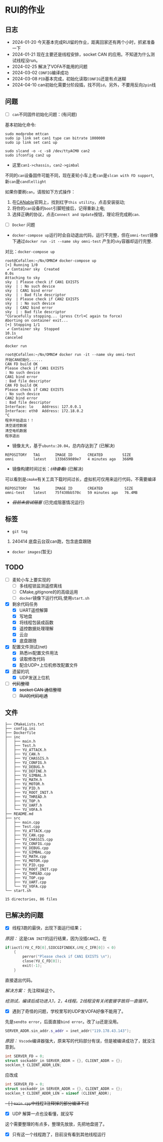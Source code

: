 # RUI的作业

## 日志

* 2024-01-20 今天基本完成RUI留的作业，距离回家还有两个小时，抓紧准备一下
* 2024-01-21 现在主要还是线程安排，socket CAN 的应用。不知道为什么测试线程没run。
* 2024-02-25 解决了VOFA不能用的问题
* 2024-03-02 `CONFIG`编译成功
* 2024-03-08 `PID`基本完成，初始化读取`CONFIG`还是有点迷糊
* 2024-04-10 can初始化需要分阶段插，找不同`id`，另外，不要用反向`2pin`线

## 问题

- [ ] `can`不同固件初始化问题：(有问题)

基本初始化命令:

```shell
sudo modprobe mttcan 
sudo ip link set can1 type can bitrate 1000000
sudo ip link set can1 up

sudo slcand -o -c -s8 /dev/ttyACM0 can2
sudo ifconfig can2 up
```
* 这里`can1->chassis`，`can2->gimbal`

不同的`can`设备固件可能不同，现在麦轮小车上老`can`是`slcan with FD support`,新`can`是`candlellight`

如果你要刷`can`，请按如下方式操作：
1. 在[CANable](https://canable.io/updater/canable2.html)官网上，找到红字`this utility`，点击安装驱动;
2. 将你的`can`设备的`boot`引脚短接后，记得重新上电;
3. 选择正确的协议，点击`Connect and Update`按钮，理论将完成刷`can`.

- [ ] `Docker` 问题

* `docker-compose up`运行时会自动退出代码，运行不完整，但在`omni-test`镜像下通过`docker run -it --name sky omni-test`
产生的`sky`容器却运行完整.

对比：`docker-compose up`

```shell
root@Cofallen:~/Nx/OMNI# docker-compose up
[+] Running 1/0
 ✔ Container sky  Created                                                                                          0.0s
Attaching to sky
sky  | Please check if CAN1 EXISTS
sky  | : No such device
sky  | CAN1 bind error
sky  | : Bad file descriptor
sky  | Please check if CAN2 EXISTS
sky  | : No such device
sky  | CAN2 bind error
sky  | : Bad file descriptor
^CGracefully stopping... (press Ctrl+C again to force)
Aborting on container exit...
[+] Stopping 1/1
 ✔ Container sky  Stopped                                                                                         10.1s
canceled
```

`docker run`

```shell
root@Cofallen:~/Nx/OMNI# docker run -it --name sky omni-test
开始CAN初始化......
CAN FD build OK
Please check if CAN1 EXISTS
: No such device
CAN1 bind error
: Bad file descriptor
CAN FD build OK
Please check if CAN2 EXISTS
: No such device
CAN2 bind error
: Bad file descriptor
Interface: lo    Address: 127.0.0.1
Interface: eth0  Address: 172.18.0.2
^C
程序开始退出！！
清空遥控数据
清空电机数据
程序退出
```

* 镜像太大，基于`ubuntu:20.04`，总内存达到了 (已解决)

```shell
REPOSITORY   TAG       IMAGE ID       CREATED         SIZE
omni         latest    133b659089e7   4 minutes ago   366MB
```

* 镜像构建时间过长：~~*(待查看)*~~ (已解决)

可以看到是`cmake`有关工具下载时间过长，虚拟机可仅用来运行代码，不需要编译

```shell
REPOSITORY   TAG       IMAGE ID       CREATED          SIZE
omni-test    latest    75f430bb570c   59 minutes ago   76.4MB
```

* ~~*目前未尝试阻塞*~~ (已完成阻塞情况运行)


## 标签

* `git tag`

1. 240414 底盘云台双can跑，包含底盘跟随

* `docker images`(暂无)


## TODO
- [ ] 麦轮小车上要实现的
  - [ ] 多线程锁监测遥控离线
  - [ ] CMake,gitignore的的高级运用
  - [ ] `docker`镜像下运行代码,使用`start.sh`
- [x] 剩余代码任务
  - [x] UART遥控解算
  - [x] 写地盘
  - [x] 将线程包装成函数
  - [x] 遥控数据处理理解
  - [x] 云台
  - [x] 底盘跟随
- [x] 配置文件测试(net)
  - [x] 熟悉ini配置文件用法
  - [x] 读取修改代码
  - [x] 配合UDP+上位机修改配置文件
- [x] 遗留的坑
  - [x] UDP发送上位机
- [ ] ~~代码整理~~
  - [x] ~~socket CAN 通信整理~~
  - [ ] ~~RUI的代码吃透~~

## 文件

```
├── CMakeLists.txt
├── config.ini
├── Dockerfile
├── inc
│   ├── main.h
│   ├── Test.h
│   ├── YU_ATTACK.h
│   ├── YU_CAN.h
│   ├── YU_CHASSIS.h
│   ├── YU_CONFIG.h
│   ├── YU_DEBUG.h
│   ├── YU_DEFINE.h
│   ├── YU_GIMBAL.h
│   ├── YU_MATH.h
│   ├── YU_MOTOR.h
│   ├── YU_PID.h
│   ├── YU_ROOT_INIT.h
│   ├── YU_THREAD.h
│   ├── YU_TOP.h
│   ├── YU_UART.h
│   └── YU_VOFA.h
├── README.md
├── src
│   ├── main.cpp
│   ├── Test.cpp
│   ├── YU_ATTACK.cpp
│   ├── YU_CAN.cpp
│   ├── YU_CHASSIS.cpp
│   ├── YU_CONFIG.cpp
│   ├── YU_DEBUG.cpp
│   ├── YU_GIMBAL.cpp
│   ├── YU_MATH.cpp
│   ├── YU_MOTOR.cpp
│   ├── YU_PID.cpp
│   ├── YU_ROOT_INIT.cpp
│   ├── YU_THREAD.cpp
│   ├── YU_TOP.cpp
│   ├── YU_UART.cpp
│   └── YU_VOFA.cpp
└── start.sh

15 directories, 86 files

```

## 已解决的问题

- [x] 线程3跑的最快，出现下面运行结果；

*原因：* 这是`CAN INIT`的运行结果，因为没插`CAN`口，在

```c++
if(ioctl(YU_C_FD[0],SIOCGIFINDEX,&YU_C_IFR[0]) < 0)
    {
        perror("Please check if CAN1 EXISTS \n");
        close(YU_C_FD[0]);
        exit(-1);
    }
```

直接退出代码。

*解决方案：* 先注释掉这个。

*经测试，编译后成功进入1，2，4线程。2线程没有关闭套接字故将一直循环。*

- [x] 遇到了奇怪的问题，学校里写的UDP发VOFA好像不能用了。

先是`sendto error`，后面直接`bind error`。改了`ip`还是没用。

```c++
SERVER_ADDR.sin_addr.s_addr = inet_addr("119.178.43.143");
```

*原因：* `Vscode`编译器强大，原来写的代码部分有误，但是被编译成功了，就没注意到。

```c
int SERVER_FD = 0;
struct sockaddr_in SERVER_ADDR = {}, CLIENT_ADDR = {};
socklen_t CLIENT_ADDR_LEN;
```
应改成
```c
int SERVER_FD = 0;
struct sockaddr_in SERVER_ADDR = {}, CLIENT_ADDR = {};
socklen_t CLIENT_ADDR_LEN = sizeof (CLIENT_ADDR);
```

~~- [ ] `main.cpp`中线程3注释掉的部分编译不过~~
- [x] UDP 解算一点也没看懂，就没写

这个需要整理的有点多，整理先放放，先把地盘搓了。

- [x] 只有这一个线程跑了，目前没有看到其他线程运行
